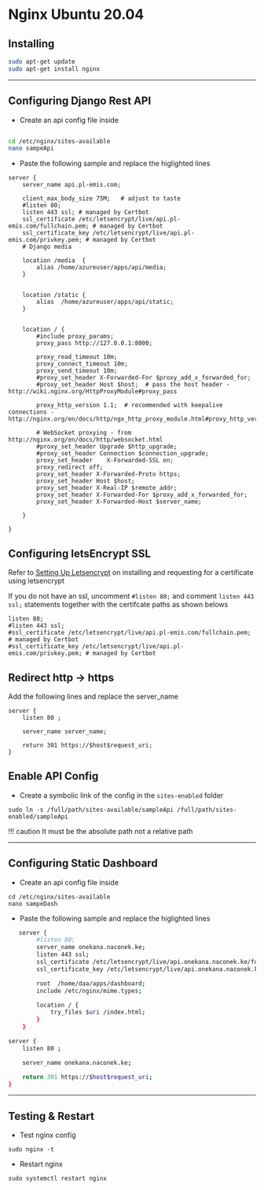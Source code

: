 # Nginx  Ubuntu 20.04

## Installing

``` bash
sudo apt-get update
sudo apt-get install nginx
```

----

## Configuring Django Rest API

- Create an api config file inside

``` bash

cd /etc/nginx/sites-available
nano sampeApi
```

- Paste the following sample and replace the higlighted lines

``` config linenums="1" hl_lines="2 7 8 12 17" title="sampleApi"
server {
    server_name api.pl-emis.com;

    client_max_body_size 75M;   # adjust to taste
    #listen 80;
    listen 443 ssl; # managed by Certbot
    ssl_certificate /etc/letsencrypt/live/api.pl-emis.com/fullchain.pem; # managed by Certbot
    ssl_certificate_key /etc/letsencrypt/live/api.pl-emis.com/privkey.pem; # managed by Certbot
    # Django media

    location /media  {
        alias /home/azureuser/apps/api/media;
    }


    location /static {
        alias  /home/azureuser/apps/api/static;
    }

 
    location / {
        #include proxy_params;
        proxy_pass http://127.0.0.1:8000;

        proxy_read_timeout 10m;
        proxy_connect_timeout 10m;
        proxy_send_timeout 10m;
        #proxy_set_header X-Forwarded-For $proxy_add_x_forwarded_for;
        #proxy_set_header Host $host;  # pass the host header - http://wiki.nginx.org/HttpProxyModule#proxy_pass

        proxy_http_version 1.1;  # recommended with keepalive connections - http://nginx.org/en/docs/http/ngx_http_proxy_module.html#proxy_http_version

        # WebSocket proxying - from http://nginx.org/en/docs/http/websocket.html
        #proxy_set_header Upgrade $http_upgrade;
        #proxy_set_header Connection $connection_upgrade;
        proxy_set_header    X-Forwarded-SSL on;
        proxy_redirect off;
        proxy_set_header X-Forwarded-Proto https;
        proxy_set_header Host $host;
        proxy_set_header X-Real-IP $remote_addr;
        proxy_set_header X-Forwarded-For $proxy_add_x_forwarded_for;
        proxy_set_header X-Forwarded-Host $server_name;

    }

}
```

## Configuring letsEncrypt SSL

Refer to [Setting Up Letsencrypt](../letsencrypt) on installing and requesting for a certificate using letsencrypt

If you do not have an ssl, uncomment `#listen 80;` and comment `listen 443 ssl;` statements together with the certifcate paths as shown belows

``` linenums="5" title="sampleApi"
listen 80;
#listen 443 ssl;
#ssl_certificate /etc/letsencrypt/live/api.pl-emis.com/fullchain.pem; # managed by Certbot
#ssl_certificate_key /etc/letsencrypt/live/api.pl-emis.com/privkey.pem; # managed by Certbot
```

## Redirect http -> https

Add the following lines and replace the server_name

``` linenums="1" hl_lines="4"
server {
    listen 80 ;

    server_name server_name;

    return 301 https://$host$request_uri;
}
```

## Enable API Config

- Create a symbolic link of the config in the `sites-enabled` folder

```
sudo ln -s /full/path/sites-available/sampleApi /full/path/sites-enabled/sampleApi
```

!!! caution
    It must be the absolute path not a relative path

----

## Configuring Static Dashboard

- Create an api config file inside

```
cd /etc/nginx/sites-available
nano sampeDash
```

- Paste the following sample and replace the higlighted lines

``` sh title="sampeDash" linenums="1" hl_lines="3 5 6 19"
   server {
        #listen 80;
        server_name onekana.naconek.ke;
        listen 443 ssl;
        ssl_certificate /etc/letsencrypt/live/api.onekana.naconek.ke/fullchain.pem; # managed by Certbot
        ssl_certificate_key /etc/letsencrypt/live/api.onekana.naconek.ke/privkey.pem; # managed by Certbot

        root  /home/daa/apps/dashboard;
        include /etc/nginx/mime.types;

        location / {
            try_files $uri /index.html;
        }
    }

server {
    listen 80 ;

    server_name onekana.naconek.ke;

    return 301 https://$host$request_uri;
}

```

---

## Testing & Restart

- Test nginx config

```
sudo nginx -t
```

- Restart nginx

```
sudo systemctl restart nginx
```
